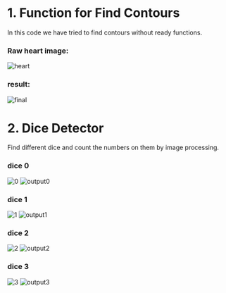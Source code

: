 # 1. Function for Find Contours
In this code we have tried to find contours without ready functions.

### Raw heart image:
![heart](https://user-images.githubusercontent.com/79134287/146727282-25c2b7c0-bb8d-4f70-9c3f-369d5d8ea60f.jpg)
### result:
![final](https://user-images.githubusercontent.com/79134287/146727351-d760ecc2-5674-44d0-8293-cc1906d995bc.jpg)



# 2. Dice Detector
Find different dice and count the numbers on them by image processing.

### dice 0
![0](https://user-images.githubusercontent.com/79134287/146727641-16c9c760-b74b-45a0-ab12-4a5ab9972acc.jpg)
![output0](https://user-images.githubusercontent.com/79134287/146727857-e1f01a1a-5362-4307-9bfa-be9c234c5b4c.png)

### dice 1
![1](https://user-images.githubusercontent.com/79134287/146727652-5d3ba861-5710-4abd-a4c7-b8a87ffd4aa8.jpg)
![output1](https://user-images.githubusercontent.com/79134287/146727865-84c5f244-4534-4eb1-911d-4c89398e6649.png)

### dice 2
![2](https://user-images.githubusercontent.com/79134287/146727667-317185e7-472c-4c6d-92d3-61938dd18ab4.jpg)
![output2](https://user-images.githubusercontent.com/79134287/146727883-db299e03-b3ec-48c7-b47f-63791ac4c0f1.png)

### dice 3
![3](https://user-images.githubusercontent.com/79134287/146727677-8e425de5-db1e-4a29-9266-2f0729988d29.jpg)
![output3](https://user-images.githubusercontent.com/79134287/146727893-63c7bc68-25f4-48a7-9db2-c9f2d58c7326.png)
